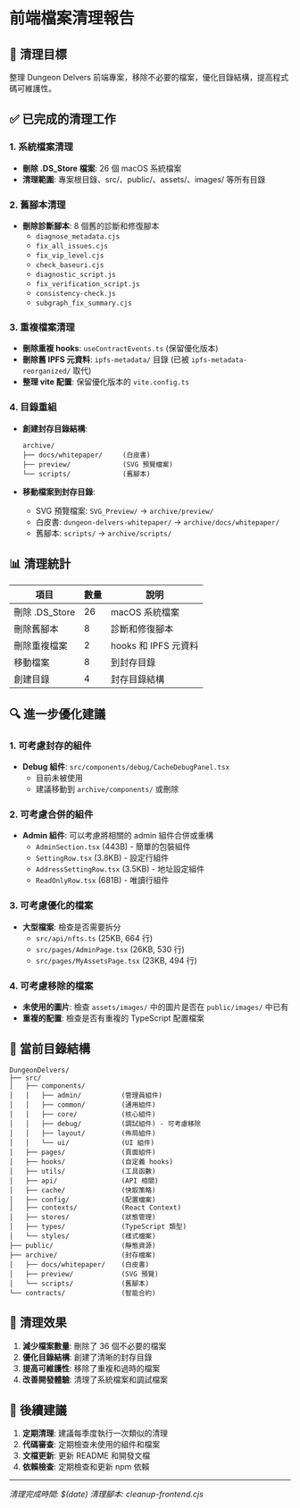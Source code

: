 # 前端檔案清理報告

## 🎯 清理目標
整理 Dungeon Delvers 前端專案，移除不必要的檔案，優化目錄結構，提高程式碼可維護性。

## ✅ 已完成的清理工作

### 1. 系統檔案清理
- **刪除 .DS_Store 檔案**: 26 個 macOS 系統檔案
- **清理範圍**: 專案根目錄、src/、public/、assets/、images/ 等所有目錄

### 2. 舊腳本清理
- **刪除診斷腳本**: 8 個舊的診斷和修復腳本
  - `diagnose_metadata.cjs`
  - `fix_all_issues.cjs`
  - `fix_vip_level.cjs`
  - `check_baseuri.cjs`
  - `diagnostic_script.js`
  - `fix_verification_script.js`
  - `consistency-check.js`
  - `subgraph_fix_summary.cjs`

### 3. 重複檔案清理
- **刪除重複 hooks**: `useContractEvents.ts` (保留優化版本)
- **刪除舊 IPFS 元資料**: `ipfs-metadata/` 目錄 (已被 `ipfs-metadata-reorganized/` 取代)
- **整理 vite 配置**: 保留優化版本的 `vite.config.ts`

### 4. 目錄重組
- **創建封存目錄結構**:
  ```
  archive/
  ├── docs/whitepaper/     (白皮書)
  ├── preview/             (SVG 預覽檔案)
  └── scripts/             (舊腳本)
  ```

- **移動檔案到封存目錄**:
  - SVG 預覽檔案: `SVG_Preview/` → `archive/preview/`
  - 白皮書: `dungeon-delvers-whitepaper/` → `archive/docs/whitepaper/`
  - 舊腳本: `scripts/` → `archive/scripts/`

## 📊 清理統計

| 項目 | 數量 | 說明 |
|------|------|------|
| 刪除 .DS_Store | 26 | macOS 系統檔案 |
| 刪除舊腳本 | 8 | 診斷和修復腳本 |
| 刪除重複檔案 | 2 | hooks 和 IPFS 元資料 |
| 移動檔案 | 8 | 到封存目錄 |
| 創建目錄 | 4 | 封存目錄結構 |

## 🔍 進一步優化建議

### 1. 可考慮封存的組件
- **Debug 組件**: `src/components/debug/CacheDebugPanel.tsx`
  - 目前未被使用
  - 建議移動到 `archive/components/` 或刪除

### 2. 可考慮合併的組件
- **Admin 組件**: 可以考慮將相關的 admin 組件合併或重構
  - `AdminSection.tsx` (443B) - 簡單的包裝組件
  - `SettingRow.tsx` (3.8KB) - 設定行組件
  - `AddressSettingRow.tsx` (3.5KB) - 地址設定組件
  - `ReadOnlyRow.tsx` (681B) - 唯讀行組件

### 3. 可考慮優化的檔案
- **大型檔案**: 檢查是否需要拆分
  - `src/api/nfts.ts` (25KB, 664 行)
  - `src/pages/AdminPage.tsx` (26KB, 530 行)
  - `src/pages/MyAssetsPage.tsx` (23KB, 494 行)

### 4. 可考慮移除的檔案
- **未使用的圖片**: 檢查 `assets/images/` 中的圖片是否在 `public/images/` 中已有
- **重複的配置**: 檢查是否有重複的 TypeScript 配置檔案

## 📁 當前目錄結構

```
DungeonDelvers/
├── src/
│   ├── components/
│   │   ├── admin/          (管理員組件)
│   │   ├── common/         (通用組件)
│   │   ├── core/           (核心組件)
│   │   ├── debug/          (調試組件) - 可考慮移除
│   │   ├── layout/         (佈局組件)
│   │   └── ui/             (UI 組件)
│   ├── pages/              (頁面組件)
│   ├── hooks/              (自定義 hooks)
│   ├── utils/              (工具函數)
│   ├── api/                (API 相關)
│   ├── cache/              (快取策略)
│   ├── config/             (配置檔案)
│   ├── contexts/           (React Context)
│   ├── stores/             (狀態管理)
│   ├── types/              (TypeScript 類型)
│   └── styles/             (樣式檔案)
├── public/                 (靜態資源)
├── archive/                (封存檔案)
│   ├── docs/whitepaper/    (白皮書)
│   ├── preview/            (SVG 預覽)
│   └── scripts/            (舊腳本)
└── contracts/              (智能合約)
```

## 🎉 清理效果

1. **減少檔案數量**: 刪除了 36 個不必要的檔案
2. **優化目錄結構**: 創建了清晰的封存目錄
3. **提高可維護性**: 移除了重複和過時的檔案
4. **改善開發體驗**: 清理了系統檔案和調試檔案

## 📝 後續建議

1. **定期清理**: 建議每季度執行一次類似的清理
2. **代碼審查**: 定期檢查未使用的組件和檔案
3. **文檔更新**: 更新 README 和開發文檔
4. **依賴檢查**: 定期檢查和更新 npm 依賴

---

*清理完成時間: $(date)*
*清理腳本: cleanup-frontend.cjs* 